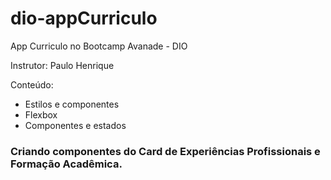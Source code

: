 # dio-appCurriculo
App Curriculo no Bootcamp Avanade - DIO   

Instrutor: Paulo Henrique

Conteúdo:

- Estilos e componentes
- Flexbox
- Componentes e estados


### Criando componentes do Card de Experiências Profissionais e Formação Acadêmica. 


